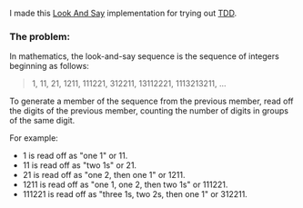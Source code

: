 I made this [Look And Say](https://en.wikipedia.org/wiki/Look-and-say_sequence) implementation for trying out [TDD](https://en.wikipedia.org/wiki/Test-driven_development).

### The problem:

In mathematics, the look-and-say sequence is the sequence of integers beginning as follows:
> 1, 11, 21, 1211, 111221, 312211, 13112221, 1113213211, ...

To generate a member of the sequence from the previous member, read off the digits of the previous member, counting the number of digits in groups of the same digit.

For example:
- 1 is read off as "one 1" or 11.
- 11 is read off as "two 1s" or 21.
- 21 is read off as "one 2, then one 1" or 1211.
- 1211 is read off as "one 1, one 2, then two 1s" or 111221.
- 111221 is read off as "three 1s, two 2s, then one 1" or 312211.

